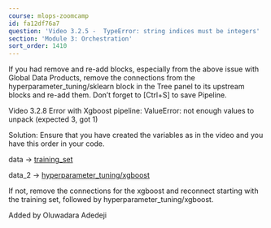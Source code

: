 ```yaml
---
course: mlops-zoomcamp
id: fa12df76a7
question: 'Video 3.2.5 -  TypeError: string indices must be integers'
section: 'Module 3: Orchestration'
sort_order: 1410
---
```


If you had remove and re-add blocks, especially from the above issue with Global Data Products, remove the connections from the hyperparameter_tuning/sklearn block in the Tree panel to its upstream blocks and re-add them. Don’t forget to [Ctrl+S] to save Pipeline.

Video 3.2.8 Error with Xgboost pipeline: ValueError: not enough values to unpack (expected 3, got 1)

Solution: Ensure that you have created the variables as in the video and you have this order in your code.

data → [training_set](http://localhost:6789/pipelines/xgboost_training/edit?sideview=tree#)

data_2 → [hyperparameter_tuning/xgboost](http://localhost:6789/pipelines/xgboost_training/edit?sideview=tree#)

If not, remove the connections for the xgboost and reconnect starting with the training set, followed by hyperparameter_tuning/xgboost.

Added by Oluwadara Adedeji

